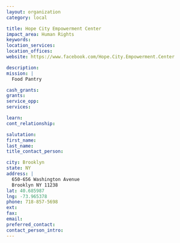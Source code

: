 ```yaml
---
layout: organization
category: local

title: Hope City Empowerment Center
impact_area: Human Rights
keywords: 
location_services: 
location_offices: 
website: https://www.facebook.com/Hope.City.Empowerment.Center

description: 
mission: |
  Food Pantry

cash_grants: 
grants: 
service_opp: 
services: 

learn: 
cont_relationship: 

salutation: 
first_name: 
last_name: 
title_contact_person: 

city: Brooklyn
state: NY
address: |
  650-656 Washington Avenue    
  Brooklyn NY 11238
lat: 40.685987
lng: -73.965378
phone: 718-857-5698
ext: 
fax: 
email: 
preferred_contact: 
contact_person_intro: 
---
```

